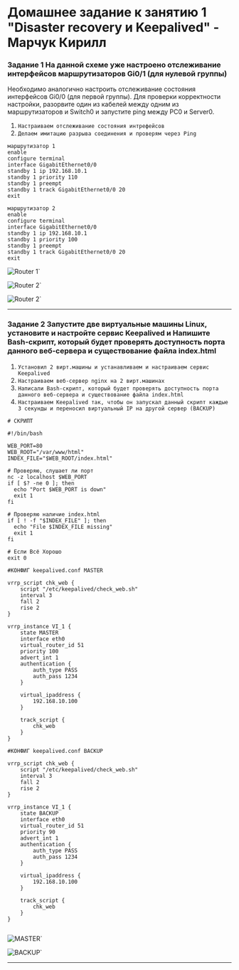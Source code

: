 # Домашнее задание к занятию 1 "Disaster recovery и Keepalived" - Марчук Кирилл



### Задание 1 На данной схеме уже настроено отслеживание интерфейсов маршрутизаторов Gi0/1 (для нулевой группы)
Необходимо аналогично настроить отслеживание состояния интерфейсов Gi0/0 (для первой группы).
Для проверки корректности настройки, разорвите один из кабелей между одним из маршрутизаторов и Switch0 и запустите ping между PC0 и Server0.



1. `Настраиваем отслеживание состояния интрефейсов`
2. `Делаем имитацию разрыва соединения и проверям через Ping`



```
маршрутизатор 1
enable
configure terminal
interface GigabitEthernet0/0
standby 1 ip 192.168.10.1
standby 1 priority 110
standby 1 preempt
standby 1 track GigabitEthernet0/0 20
exit

маршрутизатор 2
enable
configure terminal
interface GigabitEthernet0/0
standby 1 ip 192.168.10.1
standby 1 priority 100
standby 1 preempt
standby 1 track GigabitEthernet0/0 20
exit

```


![Router 1](https://github.com/ottofonciceron-coder/Disaster-recovery-Keepalived-git-hw/blob/main/Router1.png)`

![Router 2](https://github.com/ottofonciceron-coder/Disaster-recovery-Keepalived-git-hw/blob/main/Router%202.png)`

![Router 2](https://github.com/ottofonciceron-coder/Disaster-recovery-Keepalived-git-hw/blob/main/Router%2022.png)`

---

### Задание 2 Запустите две виртуальные машины Linux, установите и настройте сервис Keepalived и Напишите Bash-скрипт, который будет проверять доступность порта данного веб-сервера и существование файла index.html



1. `Установил 2 вирт.машины и устанавливаем и настраиваем сервис Keepalived`
2. `Настраиваем веб-сервер nginx на 2 вирт.машинах`
3. `Написали Bash-скрипт, который будет проверять доступность порта данного веб-сервера и существование файла index.html`
4. `Настраиваем Keepalived так, чтобы он запускал данный скрипт каждые 3 секунды и переносил виртуальный IP на другой сервер (BACKUP)`


```
# СКРИПТ

#!/bin/bash

WEB_PORT=80
WEB_ROOT="/var/www/html"
INDEX_FILE="$WEB_ROOT/index.html"

# Проверяю, слушает ли порт
nc -z localhost $WEB_PORT
if [ $? -ne 0 ]; then
  echo "Port $WEB_PORT is down"
  exit 1
fi

# Проверяю наличие index.html
if [ ! -f "$INDEX_FILE" ]; then
  echo "File $INDEX_FILE missing"
  exit 1
fi

# Если Всё Хорошо
exit 0

#КОНФИГ keepalived.conf MASTER

vrrp_script chk_web {
    script "/etc/keepalived/check_web.sh"
    interval 3
    fall 2
    rise 2
}

vrrp_instance VI_1 {
    state MASTER
    interface eth0
    virtual_router_id 51
    priority 100
    advert_int 1
    authentication {
        auth_type PASS
        auth_pass 1234
    }

    virtual_ipaddress {
        192.168.10.100
    }

    track_script {
        chk_web
    }
}

#КОНФИГ keepalived.conf BACKUP

vrrp_script chk_web {
    script "/etc/keepalived/check_web.sh"
    interval 3
    fall 2
    rise 2
}

vrrp_instance VI_1 {
    state BACKUP
    interface eth0
    virtual_router_id 51
    priority 90
    advert_int 1
    authentication {
        auth_type PASS
        auth_pass 1234
    }

    virtual_ipaddress {
        192.168.10.100
    }

    track_script {
        chk_web
    }
}


```

![MASTER](https://github.com/ottofonciceron-coder/Disaster-recovery-Keepalived-git-hw/blob/main/Master%20тест%20.png)`

![BACKUP](https://github.com/ottofonciceron-coder/Disaster-recovery-Keepalived-git-hw/blob/main/BACKUP.png)`


---
